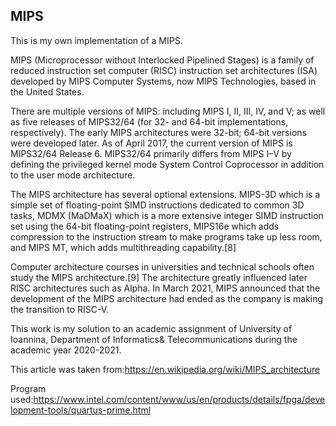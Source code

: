 MIPS
---------------

This is my own implementation of a MIPS.


MIPS (Microprocessor without Interlocked Pipelined Stages) is a family of reduced instruction set computer (RISC) instruction set architectures (ISA) developed by MIPS Computer Systems, now MIPS Technologies, based in the United States.

There are multiple versions of MIPS: including MIPS I, II, III, IV, and V; as well as five releases of MIPS32/64 (for 32- and 64-bit implementations, respectively). The early MIPS architectures were 32-bit; 64-bit versions were developed later. As of April 2017, the current version of MIPS is MIPS32/64 Release 6. MIPS32/64 primarily differs from MIPS I–V by defining the privileged kernel mode System Control Coprocessor in addition to the user mode architecture.

The MIPS architecture has several optional extensions. MIPS-3D which is a simple set of floating-point SIMD instructions dedicated to common 3D tasks, MDMX (MaDMaX) which is a more extensive integer SIMD instruction set using the 64-bit floating-point registers, MIPS16e which adds compression to the instruction stream to make programs take up less room, and MIPS MT, which adds multithreading capability.[8]

Computer architecture courses in universities and technical schools often study the MIPS architecture.[9] The architecture greatly influenced later RISC architectures such as Alpha. In March 2021, MIPS announced that the development of the MIPS architecture had ended as the company is making the transition to RISC-V.

This work is my solution to an academic assignment of University of Ioannina, Department of Informatics& Telecommunications during the academic year 2020-2021.


This article was taken from:https://en.wikipedia.org/wiki/MIPS_architecture

Program used:https://www.intel.com/content/www/us/en/products/details/fpga/development-tools/quartus-prime.html
